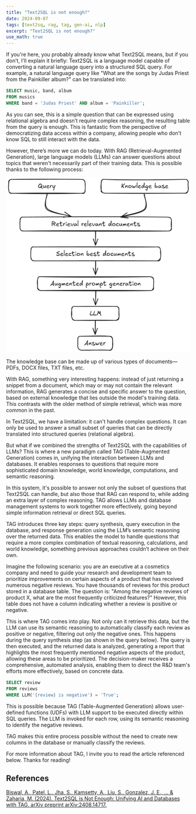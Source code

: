 ```yaml
---
title: "Text2SQL is not enough?"
date: 2024-09-07
tags: [text2sq, rag, tag, gen-ai, nlp]
excerpt: "Text2SQL is not enough?"
use_math: true
---
```


If you're here, you probably already know what Text2SQL means, but if you don’t, I’ll explain it briefly: Text2SQL is a language model capable of converting a natural language query into a structured SQL query. For example, a natural language query like "What are the songs by Judas Priest from the Painkiller album?" can be translated into:

```sql
SELECT music, band, album
FROM musics
WHERE band = 'Judas Priest' AND album = 'Painkiller';
```

As you can see, this is a simple question that can be expressed using relational algebra and doesn’t require complex reasoning, the resulting table from the query is enough. This is fantastic from the perspective of democratizing data access within a company, allowing people who don’t know SQL to still interact with the data.

However, there’s more we can do today. With RAG (Retrieval-Augmented Generation), large language models (LLMs) can answer questions about topics that weren't necessarily part of their training data. This is possible thanks to the following process:


![RAG](/images/std_rag.png)

The knowledge base can be made up of various types of documents—PDFs, DOCX files, TXT files, etc.

With RAG, something very interesting happens: instead of just returning a snippet from a document, which may or may not contain the relevant information, RAG generates a concise and specific answer to the question, based on external knowledge that lies outside the model's training data. This contrasts with the older method of simple retrieval, which was more common in the past.


In Text2SQL, we have a limitation: it can't handle complex questions. It can only be used to answer a small subset of queries that can be directly translated into structured queries (relational algebra).


But what if we combined the strengths of Text2SQL with the capabilities of LLMs? This is where a new paradigm called TAG (Table-Augmented Generation) comes in, unifying the interaction between LLMs and databases. It enables responses to questions that require more sophisticated domain knowledge, world knowledge, computations, and semantic reasoning.


In this system, it's possible to answer not only the subset of questions that Text2SQL can handle, but also those that RAG can respond to, while adding an extra layer of complex reasoning. TAG allows LLMs and database management systems to work together more effectively, going beyond simple information retrieval or direct SQL queries.


TAG introduces three key steps: query synthesis, query execution in the database, and response generation using the LLM’s semantic reasoning over the returned data. This enables the model to handle questions that require a more complex combination of textual reasoning, calculations, and world knowledge, something previous approaches couldn’t achieve on their own.


Imagine the following scenario: you are an executive at a cosmetics company and need to guide your research and development team to prioritize improvements on certain aspects of a product that has received numerous negative reviews. You have thousands of reviews for this product stored in a database table. The question is: "Among the negative reviews of product X, what are the most frequently criticized features?" However, this table does not have a column indicating whether a review is positive or negative.

This is where TAG comes into play. Not only can it retrieve this data, but the LLM can use its semantic reasoning to automatically classify each review as positive or negative, filtering out only the negative ones. This happens during the query synthesis step (as shown in the query below). The query is then executed, and the returned data is analyzed, generating a report that highlights the most frequently mentioned negative aspects of the product, allowing these areas to be prioritized. The decision-maker receives a comprehensive, automated analysis, enabling them to direct the R&D team's efforts more effectively, based on concrete data.

```sql
SELECT review
FROM reviews
WHERE LLM('{review} is negative') = 'True';
```

This is possible because TAG (Table-Augmented Generation) allows user-defined functions (UDFs) with LLM support to be executed directly within SQL queries. The LLM is invoked for each row, using its semantic reasoning to identify the negative reviews.

TAG makes this entire process possible without the need to create new columns in the database or manually classify the reviews.

For more information about TAG, I invite you to read the article referenced below. Thanks for reading!


## References

[Biswal, A., Patel, L., Jha, S., Kamsetty, A., Liu, S., Gonzalez, J. E., ... & Zaharia, M. (2024). Text2SQL is Not Enough: Unifying AI and Databases with TAG. arXiv preprint arXiv:2408.14717.](https://arxiv.org/pdf/2408.14717)